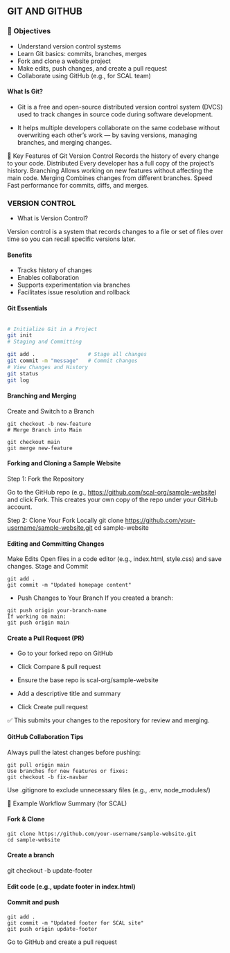 ## GIT AND GITHUB 

### 🧠 Objectives
- Understand version control systems
- Learn Git basics: commits, branches, merges
- Fork and clone a website project
- Make edits, push changes, and create a pull request
- Collaborate using GitHub (e.g., for SCAL team)

####  What Is Git?
- Git is a free and open-source distributed version control system (DVCS) used to track changes in source code during software development.

- It helps multiple developers collaborate on the same codebase without overwriting each other’s work — by saving versions, managing branches, and merging changes.

🚀 Key Features of Git
Version Control	Records the history of every change to your code.
Distributed	Every developer has a full copy of the project’s history.
Branching	Allows working on new features without affecting the main code.
Merging	Combines changes from different branches.
Speed	Fast performance for commits, diffs, and merges.
### VERSION CONTROL
-  What is Version Control?
  
Version control is a system that records changes to a file or set of files over time so you can recall specific versions later.

#### Benefits
- Tracks history of changes
- Enables collaboration
- Supports experimentation via branches
- Facilitates issue resolution and rollback


#### Git Essentials
```bash

# Initialize Git in a Project
git init
# Staging and Committing

git add .                 # Stage all changes
git commit -m "message"   # Commit changes
# View Changes and History
git status
git log

```

#### Branching and Merging
Create and Switch to a Branch
```
git checkout -b new-feature
# Merge Branch into Main

git checkout main
git merge new-feature

```
####  Forking and Cloning a Sample Website

Step 1: Fork the Repository

Go to the GitHub repo (e.g., https://github.com/scal-org/sample-website) and click Fork.
This creates your own copy of the repo under your GitHub account.

Step 2: Clone Your Fork Locally
git clone https://github.com/your-username/sample-website.git
cd sample-website

#### Editing and Committing Changes
Make Edits
Open files in a code editor (e.g., index.html, style.css) and save changes.
Stage and Commit
```
git add .
git commit -m "Updated homepage content"
```
- Push Changes to Your Branch
If you created a branch:
```
git push origin your-branch-name
If working on main:
git push origin main
```
#### Create a Pull Request (PR)
- Go to your forked repo on GitHub
- Click Compare & pull request
- Ensure the base repo is scal-org/sample-website
- Add a descriptive title and summary

- Click Create pull request

✅ This submits your changes to the repository for review and merging.

 #### GitHub Collaboration Tips
Always pull the latest changes before pushing:

```
git pull origin main
Use branches for new features or fixes:
git checkout -b fix-navbar
```
Use .gitignore to exclude unnecessary files (e.g., .env, node_modules/)

🧪 Example Workflow Summary (for SCAL)
#### Fork & Clone
```
git clone https://github.com/your-username/sample-website.git
cd sample-website
```
#### Create a branch
git checkout -b update-footer

#### Edit code (e.g., update footer in index.html)

#### Commit and push
```
git add .
git commit -m "Updated footer for SCAL site"
git push origin update-footer
```
Go to GitHub and create a pull request



